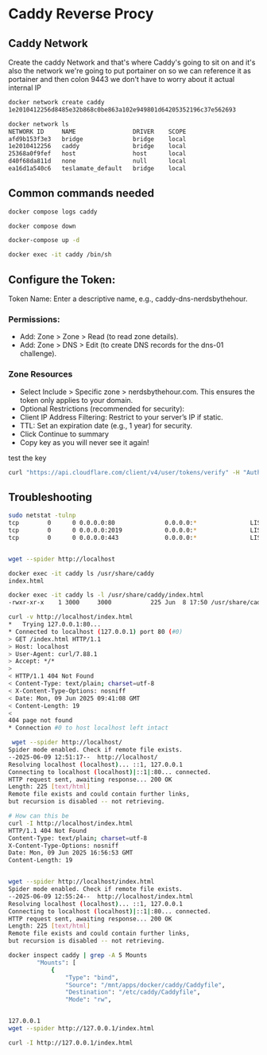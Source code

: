 # Caddy Reverse Procy

## Caddy Network

Create the caddy Network and that's where Caddy's going to sit on and it's also the network we're going to put portainer on so we can reference it as portainer and then colon 9443 we don't have to worry about it actual internal IP

``` bash
docker network create caddy
1e2010412256d8485e32b868c0be863a102e949801d64205352196c37e562693

docker network ls
NETWORK ID     NAME                DRIVER    SCOPE
afd9b153f3e3   bridge              bridge    local
1e2010412256   caddy               bridge    local
25368a0f9fef   host                host      local
d40f68da811d   none                null      local
ea16d1a540c6   teslamate_default   bridge    local

```

## Common commands needed

``` bash
docker compose logs caddy

docker compose down

docker-compose up -d

docker exec -it caddy /bin/sh


```

## Configure the Token:

Token Name: Enter a descriptive name, e.g., caddy-dns-nerdsbythehour.

### Permissions:

- Add: Zone > Zone > Read (to read zone details).
- Add: Zone > DNS > Edit (to create DNS records for the dns-01 challenge).

### Zone Resources

- Select Include > Specific zone > nerdsbythehour.com. This ensures the token only applies to your domain.
- Optional Restrictions (recommended for security):
- Client IP Address Filtering: Restrict to your server’s IP if static.
- TTL: Set an expiration date (e.g., 1 year) for security.
- Click Continue to summary
- Copy key as you will never see it again!

test the key

``` bash
curl "https://api.cloudflare.com/client/v4/user/tokens/verify" -H "Authorization: Bearer YourVerySecretToken"
```

## Troubleshooting

```bash
sudo netstat -tulnp
tcp        0      0 0.0.0.0:80              0.0.0.0:*               LISTEN      1366498/docker-prox
tcp        0      0 0.0.0.0:2019            0.0.0.0:*               LISTEN      1366457/docker-prox
tcp        0      0 0.0.0.0:443             0.0.0.0:*               LISTEN      1366479/docker-prox


wget --spider http://localhost

docker exec -it caddy ls /usr/share/caddy
index.html

docker exec -it caddy ls -l /usr/share/caddy/index.html
-rwxr-xr-x    1 3000     3000           225 Jun  8 17:50 /usr/share/caddy/index.html

curl -v http://localhost/index.html
*   Trying 127.0.0.1:80...
* Connected to localhost (127.0.0.1) port 80 (#0)
> GET /index.html HTTP/1.1
> Host: localhost
> User-Agent: curl/7.88.1
> Accept: */*
>
< HTTP/1.1 404 Not Found
< Content-Type: text/plain; charset=utf-8
< X-Content-Type-Options: nosniff
< Date: Mon, 09 Jun 2025 09:41:08 GMT
< Content-Length: 19
<
404 page not found
* Connection #0 to host localhost left intact

 wget --spider http://localhost/
Spider mode enabled. Check if remote file exists.
--2025-06-09 12:51:17--  http://localhost/
Resolving localhost (localhost)... ::1, 127.0.0.1
Connecting to localhost (localhost)|::1|:80... connected.
HTTP request sent, awaiting response... 200 OK
Length: 225 [text/html]
Remote file exists and could contain further links,
but recursion is disabled -- not retrieving.

# How can this be
curl -I http://localhost/index.html
HTTP/1.1 404 Not Found
Content-Type: text/plain; charset=utf-8
X-Content-Type-Options: nosniff
Date: Mon, 09 Jun 2025 16:56:53 GMT
Content-Length: 19


wget --spider http://localhost/index.html
Spider mode enabled. Check if remote file exists.
--2025-06-09 12:55:24--  http://localhost/index.html
Resolving localhost (localhost)... ::1, 127.0.0.1
Connecting to localhost (localhost)|::1|:80... connected.
HTTP request sent, awaiting response... 200 OK
Length: 225 [text/html]
Remote file exists and could contain further links,
but recursion is disabled -- not retrieving.

docker inspect caddy | grep -A 5 Mounts
        "Mounts": [
            {
                "Type": "bind",
                "Source": "/mnt/apps/docker/caddy/Caddyfile",
                "Destination": "/etc/caddy/Caddyfile",
                "Mode": "rw",


127.0.0.1
wget --spider http://127.0.0.1/index.html

curl -I http://127.0.0.1/index.html
```
